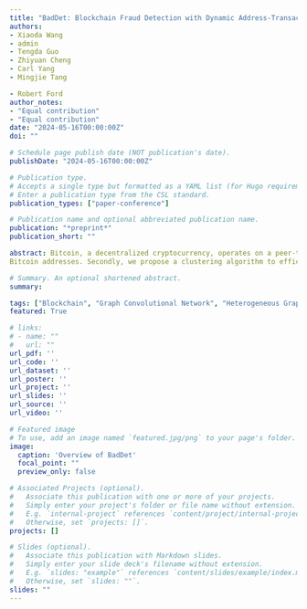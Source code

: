 ```yaml
---
title: "BadDet: Blockchain Fraud Detection with Dynamic Address-Transaction Graph Convolutional Networks."
authors:
- Xiaoda Wang
- admin
- Tengda Guo
- Zhiyuan Cheng
- Carl Yang 
- Mingjie Tang

- Robert Ford
author_notes:
- "Equal contribution"
- "Equal contribution"
date: "2024-05-16T00:00:00Z"
doi: ""

# Schedule page publish date (NOT publication's date).
publishDate: "2024-05-16T00:00:00Z"

# Publication type.
# Accepts a single type but formatted as a YAML list (for Hugo requirements).
# Enter a publication type from the CSL standard.
publication_types: ["paper-conference"]

# Publication name and optional abbreviated publication name.
publication: "*preprint*"
publication_short: ""

abstract: Bitcoin, a decentralized cryptocurrency, operates on a peer-to-peer Blockchain network that eliminates the need for parties to disclose personal information. This anonymity, however, increases the potential for malicious transactions. While efforts have been made to identify fraudulent Bitcoin transactions, current methods largely overlook behavioral analysis in address classification and the identification of user entity as addresses with similar behaviors. In addition, the dynamic and imbalanced attributes of Bitcoin addresses complicate the detection of anomalous information, which are rarely considered in prior works. In this paper, we propose BadDet, a dynamic Graph Convolutional Network (GCN) framework for fraud detection in Blockchain. Technically, we introduce three key designs. Firstly, we construct the first dynamic Bitcoin address-transaction dataset by transforming Bitcoin addresses and transactions into a heterogeneous graph structure. This dataset includes five types of address behaviors and over 850k real-world
Bitcoin addresses. Secondly, we propose a clustering algorithm to efficiently construct the user entity graph and formulate the user entity features. Lastly, we propose a dynamic GCN which employs an unsupervised feature generation method to derive low-dimensional representations for effective fraudulent address identification. And we adapt GCN along the temporal dimension to dynamically update the weight matrices of different GCN layers. Experimental results show that our proposed framework outperforms state-of-the-art Bitcoin address classifiers, achieving an F1-score of 84.9% and an AUC of 95.8%. We open-source the dataset and our implementations to encourage further research.

# Summary. An optional shortened abstract.
summary: 

tags: ["Blockchain", "Graph Convolutional Network", "Heterogeneous Graph"]
featured: True

# links:
# - name: ""
#   url: ""
url_pdf: ''
url_code: ''
url_dataset: ''
url_poster: ''
url_project: ''
url_slides: ''
url_source: ''
url_video: ''

# Featured image
# To use, add an image named `featured.jpg/png` to your page's folder. 
image:
  caption: 'Overview of BadDet'
  focal_point: ""
  preview_only: false

# Associated Projects (optional).
#   Associate this publication with one or more of your projects.
#   Simply enter your project's folder or file name without extension.
#   E.g. `internal-project` references `content/project/internal-project/index.md`.
#   Otherwise, set `projects: []`.
projects: []

# Slides (optional).
#   Associate this publication with Markdown slides.
#   Simply enter your slide deck's filename without extension.
#   E.g. `slides: "example"` references `content/slides/example/index.md`.
#   Otherwise, set `slides: ""`.
slides: ""
---
```


<!-- {{% callout note %}}
Click the *Cite* button above to demo the feature to enable visitors to import publication metadata into their reference management software.
{{% /callout %}}

{{% callout note %}}
Create your slides in Markdown - click the *Slides* button to check out the example.
{{% /callout %}}

Add the publication's **full text** or **supplementary notes** here. You can use rich formatting such as including [code, math, and images](https://docs.hugoblox.com/content/writing-markdown-latex/). -->
